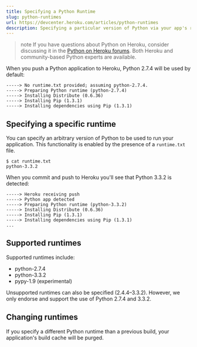 ```yaml
---
title: Specifying a Python Runtime
slug: python-runtimes
url: https://devcenter.heroku.com/articles/python-runtimes
description: Specifying a particular version of Python via your app's runtime.txt.
---
```


> note
> If you have questions about Python on Heroku, consider discussing it in the [Python on Heroku forums](https://discussion.heroku.com/category/python). Both Heroku and community-based Python experts are available.

When you push a Python application to Heroku, Python 2.7.4 will be used by default:

```
-----> No runtime.txt provided; assuming python-2.7.4.
-----> Preparing Python runtime (python-2.7.4)
-----> Installing Distribute (0.6.36)
-----> Installing Pip (1.3.1)
-----> Installing dependencies using Pip (1.3.1)
```

## Specifying a specific runtime

You can specify an arbitrary version of Python to be used to run your application. This functionality is enabled by the presence of a `runtime.txt` file.

```term
$ cat runtime.txt
python-3.3.2
```

When you commit and push to Heroku you'll see that Python 3.3.2 is detected:

```
-----> Heroku receiving push
-----> Python app detected
-----> Preparing Python runtime (python-3.3.2)
-----> Installing Distribute (0.6.36)
-----> Installing Pip (1.3.1)
-----> Installing dependencies using Pip (1.3.1)
...
```

## Supported runtimes

Supported runtimes include:

- python-2.7.4
- python-3.3.2
- pypy-1.9 (experimental)

Unsupported runtimes can also be specified (2.4.4–3.3.2). However, we only endorse and support the use of Python 2.7.4 and 3.3.2.

## Changing runtimes

If you specify a different Python runtime than a previous build, your application's build cache will be purged. 